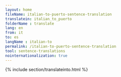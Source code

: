 ```yaml
---
layout: home
fileName: italian-to-puerto-sentence-translation
translatein: italian_to_puerto
folderName : translate
lang: en
from: it
to: es
langName : italian-to
permalink: /italian-to-puerto-sentence-translation
tool: sentence-translations
nointernationalization: true
---
```

{% include section/translateinto.html %}
